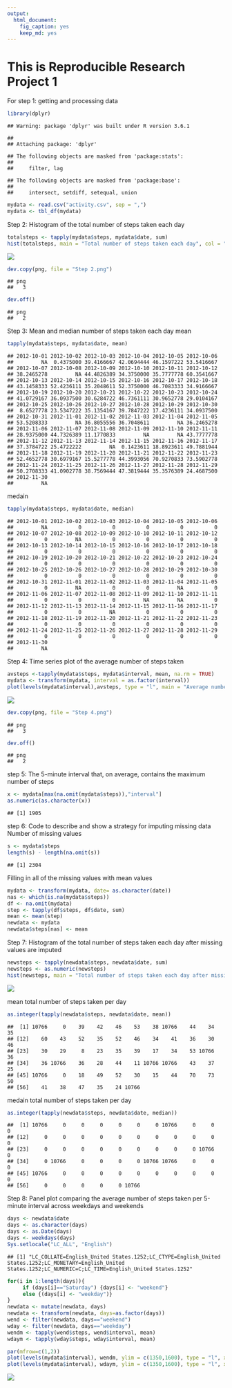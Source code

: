 ```yaml
---
output: 
  html_document: 
    fig_caption: yes
    keep_md: yes
---
```

This is Reproducible Research Project 1
==========================================

For step 1: getting and processing data


```r
library(dplyr)
```

```
## Warning: package 'dplyr' was built under R version 3.6.1
```

```
## 
## Attaching package: 'dplyr'
```

```
## The following objects are masked from 'package:stats':
## 
##     filter, lag
```

```
## The following objects are masked from 'package:base':
## 
##     intersect, setdiff, setequal, union
```

```r
mydata <- read.csv("activity.csv", sep = ",")
mydata <- tbl_df(mydata)
```

Step 2: Histogram of the total number of steps taken each day


```r
totalsteps <- tapply(mydata$steps, mydata$date, sum)
hist(totalsteps, main = "Total number of steps taken each day", col = "red")
```

![](PA1_template_files/figure-html/step2-1.png)<!-- -->

```r
dev.copy(png, file = "Step 2.png")
```

```
## png 
##   3
```

```r
dev.off()
```

```
## png 
##   2
```

Step 3: Mean and median number of steps taken each day
mean

```r
tapply(mydata$steps, mydata$date, mean)
```

```
## 2012-10-01 2012-10-02 2012-10-03 2012-10-04 2012-10-05 2012-10-06 
##         NA  0.4375000 39.4166667 42.0694444 46.1597222 53.5416667 
## 2012-10-07 2012-10-08 2012-10-09 2012-10-10 2012-10-11 2012-10-12 
## 38.2465278         NA 44.4826389 34.3750000 35.7777778 60.3541667 
## 2012-10-13 2012-10-14 2012-10-15 2012-10-16 2012-10-17 2012-10-18 
## 43.1458333 52.4236111 35.2048611 52.3750000 46.7083333 34.9166667 
## 2012-10-19 2012-10-20 2012-10-21 2012-10-22 2012-10-23 2012-10-24 
## 41.0729167 36.0937500 30.6284722 46.7361111 30.9652778 29.0104167 
## 2012-10-25 2012-10-26 2012-10-27 2012-10-28 2012-10-29 2012-10-30 
##  8.6527778 23.5347222 35.1354167 39.7847222 17.4236111 34.0937500 
## 2012-10-31 2012-11-01 2012-11-02 2012-11-03 2012-11-04 2012-11-05 
## 53.5208333         NA 36.8055556 36.7048611         NA 36.2465278 
## 2012-11-06 2012-11-07 2012-11-08 2012-11-09 2012-11-10 2012-11-11 
## 28.9375000 44.7326389 11.1770833         NA         NA 43.7777778 
## 2012-11-12 2012-11-13 2012-11-14 2012-11-15 2012-11-16 2012-11-17 
## 37.3784722 25.4722222         NA  0.1423611 18.8923611 49.7881944 
## 2012-11-18 2012-11-19 2012-11-20 2012-11-21 2012-11-22 2012-11-23 
## 52.4652778 30.6979167 15.5277778 44.3993056 70.9270833 73.5902778 
## 2012-11-24 2012-11-25 2012-11-26 2012-11-27 2012-11-28 2012-11-29 
## 50.2708333 41.0902778 38.7569444 47.3819444 35.3576389 24.4687500 
## 2012-11-30 
##         NA
```
medain

```r
tapply(mydata$steps, mydata$date, median)
```

```
## 2012-10-01 2012-10-02 2012-10-03 2012-10-04 2012-10-05 2012-10-06 
##         NA          0          0          0          0          0 
## 2012-10-07 2012-10-08 2012-10-09 2012-10-10 2012-10-11 2012-10-12 
##          0         NA          0          0          0          0 
## 2012-10-13 2012-10-14 2012-10-15 2012-10-16 2012-10-17 2012-10-18 
##          0          0          0          0          0          0 
## 2012-10-19 2012-10-20 2012-10-21 2012-10-22 2012-10-23 2012-10-24 
##          0          0          0          0          0          0 
## 2012-10-25 2012-10-26 2012-10-27 2012-10-28 2012-10-29 2012-10-30 
##          0          0          0          0          0          0 
## 2012-10-31 2012-11-01 2012-11-02 2012-11-03 2012-11-04 2012-11-05 
##          0         NA          0          0         NA          0 
## 2012-11-06 2012-11-07 2012-11-08 2012-11-09 2012-11-10 2012-11-11 
##          0          0          0         NA         NA          0 
## 2012-11-12 2012-11-13 2012-11-14 2012-11-15 2012-11-16 2012-11-17 
##          0          0         NA          0          0          0 
## 2012-11-18 2012-11-19 2012-11-20 2012-11-21 2012-11-22 2012-11-23 
##          0          0          0          0          0          0 
## 2012-11-24 2012-11-25 2012-11-26 2012-11-27 2012-11-28 2012-11-29 
##          0          0          0          0          0          0 
## 2012-11-30 
##         NA
```

Step 4: Time series plot of the average number of steps taken

```r
avsteps <-tapply(mydata$steps, mydata$interval, mean, na.rm = TRUE)
mydata <- transform(mydata, interval = as.factor(interval))
plot(levels(mydata$interval),avsteps, type = "l", main = "Average number of steps",xlab = "5-minute interval", ylab = "Average of steps in all days")
```

![](PA1_template_files/figure-html/step-1.png)<!-- -->

```r
dev.copy(png, file = "Step 4.png")
```

```
## png 
##   3
```

```r
dev.off()
```

```
## png 
##   2
```

step 5: The 5-minute interval that, on average, contains the maximum number of steps

```r
x <- mydata[max(na.omit(mydata$steps)),"interval"]
as.numeric(as.character(x))
```

```
## [1] 1905
```

step 6: Code to describe and show a strategy for imputing missing data
Number of missing values

```r
s <- mydata$steps
length(s) - length(na.omit(s))
```

```
## [1] 2304
```
Filling in all of the missing values with mean values

```r
mydata <- transform(mydata, date= as.character(date))
nas <- which(is.na(mydata$steps))
df <- na.omit(mydata)
step <- tapply(df$steps, df$date, sum)
mean <- mean(step)
newdata <- mydata
newdata$steps[nas] <- mean
```

Step 7: Histogram of the total number of steps taken each day after missing values are imputed

```r
newsteps <- tapply(newdata$steps, newdata$date, sum)
newsteps <- as.numeric(newsteps)
hist(newsteps, main = "Total number of steps taken each day after missing values are imputed", col = "red")
```

![](PA1_template_files/figure-html/step7-1.png)<!-- -->

mean total number of steps taken per day

```r
as.integer(tapply(newdata$steps, newdata$date, mean))
```

```
##  [1] 10766     0    39    42    46    53    38 10766    44    34    35
## [12]    60    43    52    35    52    46    34    41    36    30    46
## [23]    30    29     8    23    35    39    17    34    53 10766    36
## [34]    36 10766    36    28    44    11 10766 10766    43    37    25
## [45] 10766     0    18    49    52    30    15    44    70    73    50
## [56]    41    38    47    35    24 10766
```

medain total number of steps taken per day

```r
as.integer(tapply(newdata$steps, newdata$date, median))
```

```
##  [1] 10766     0     0     0     0     0     0 10766     0     0     0
## [12]     0     0     0     0     0     0     0     0     0     0     0
## [23]     0     0     0     0     0     0     0     0     0 10766     0
## [34]     0 10766     0     0     0     0 10766 10766     0     0     0
## [45] 10766     0     0     0     0     0     0     0     0     0     0
## [56]     0     0     0     0     0 10766
```

Step 8: Panel plot comparing the average number of steps taken per 5-minute interval across weekdays and weekends

```r
days <- newdata$date
days <- as.character(days)
days <- as.Date(days)
days <- weekdays(days)
Sys.setlocale("LC_ALL", "English")
```

```
## [1] "LC_COLLATE=English_United States.1252;LC_CTYPE=English_United States.1252;LC_MONETARY=English_United States.1252;LC_NUMERIC=C;LC_TIME=English_United States.1252"
```

```r
for(i in 1:length(days)){
     if (days[i]=="Saturday") {days[i] <- "weekend"}
     else {(days[i] <- "weekday")}
}
newdata <- mutate(newdata, days)
newdata <- transform(newdata, days=as.factor(days))
wend <- filter(newdata, days=="weekend")
wday <- filter(newdata, days=="weekday")
wendm <- tapply(wend$steps, wend$interval, mean)
wdaym <- tapply(wday$steps, wday$interval, mean)
```


```r
par(mfrow=c(1,2))
plot(levels(mydata$interval), wendm, ylim = c(1350,1600), type = "l", xlab = "Interval",ylab = "steps", main = "Weekend")
plot(levels(mydata$interval), wdaym, ylim = c(1350,1600), type = "l", xlab = "Interval",ylab = "steps", main = "Weekday")
```

<img src="fig/plot-1.png" style="display: block; margin: auto;" />
